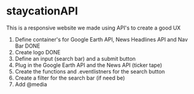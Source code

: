 # staycationAPI
This is a responsive website we made using API's to create a good UX
1) Define container's for Google Earth API, News Headlines API and Nav Bar DONE
2) Create logo DONE
3) Define an input (search bar) and a submit button 
4) Plug in the Google Earth API and the News API (ticker tape)
5) Create the functions and .eventlistners for the search button 
6) Create a filter for the search bar (if need be)
7) Add @media 
